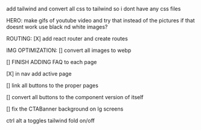 add tailwind and convert all css to tailwind so i dont have any css files

HERO:
make gifs of youtube video and try that instead of the pictures
if that doesnt work use black nd white images?

ROUTING:
[X] add react router and create routes

IMG OPTIMIZATION:
[] convert all images to webp

[] FINISH ADDING FAQ to each page

[X] in nav add active page

[] link all buttons to the proper pages

[] convert all buttons to the component version of itself

[] fix the CTABanner background on lg screens

ctrl alt a toggles tailwind fold on/off
